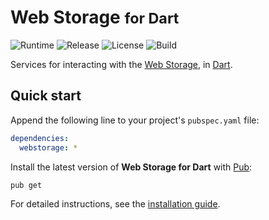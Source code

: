 # Web Storage <small>for Dart</small>
![Runtime](https://img.shields.io/badge/dart-%3E%3D2.7-brightgreen.svg) ![Release](https://img.shields.io/pub/v/webstorage.svg) ![License](https://img.shields.io/badge/license-MIT-blue.svg) ![Build](https://github.com/cedx/webstorage.dart/workflows/build/badge.svg)

Services for interacting with the [Web Storage](https://developer.mozilla.org/en-US/docs/Web/API/Storage), in [Dart](https://dart.dev).

## Quick start
Append the following line to your project's `pubspec.yaml` file:

```yaml
dependencies:
  webstorage: *
```

Install the latest version of **Web Storage for Dart** with [Pub](https://dart.dev/tools/pub/cmd):

```shell
pub get
```

For detailed instructions, see the [installation guide](installation.md).
